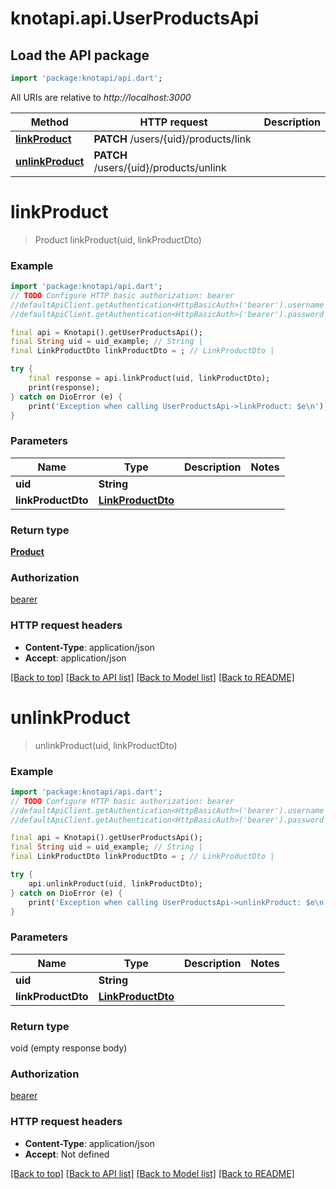 # knotapi.api.UserProductsApi

## Load the API package
```dart
import 'package:knotapi/api.dart';
```

All URIs are relative to *http://localhost:3000*

Method | HTTP request | Description
------------- | ------------- | -------------
[**linkProduct**](UserProductsApi.md#linkproduct) | **PATCH** /users/{uid}/products/link | 
[**unlinkProduct**](UserProductsApi.md#unlinkproduct) | **PATCH** /users/{uid}/products/unlink | 


# **linkProduct**
> Product linkProduct(uid, linkProductDto)



### Example
```dart
import 'package:knotapi/api.dart';
// TODO Configure HTTP basic authorization: bearer
//defaultApiClient.getAuthentication<HttpBasicAuth>('bearer').username = 'YOUR_USERNAME'
//defaultApiClient.getAuthentication<HttpBasicAuth>('bearer').password = 'YOUR_PASSWORD';

final api = Knotapi().getUserProductsApi();
final String uid = uid_example; // String | 
final LinkProductDto linkProductDto = ; // LinkProductDto | 

try {
    final response = api.linkProduct(uid, linkProductDto);
    print(response);
} catch on DioError (e) {
    print('Exception when calling UserProductsApi->linkProduct: $e\n');
}
```

### Parameters

Name | Type | Description  | Notes
------------- | ------------- | ------------- | -------------
 **uid** | **String**|  | 
 **linkProductDto** | [**LinkProductDto**](LinkProductDto.md)|  | 

### Return type

[**Product**](Product.md)

### Authorization

[bearer](../README.md#bearer)

### HTTP request headers

 - **Content-Type**: application/json
 - **Accept**: application/json

[[Back to top]](#) [[Back to API list]](../README.md#documentation-for-api-endpoints) [[Back to Model list]](../README.md#documentation-for-models) [[Back to README]](../README.md)

# **unlinkProduct**
> unlinkProduct(uid, linkProductDto)



### Example
```dart
import 'package:knotapi/api.dart';
// TODO Configure HTTP basic authorization: bearer
//defaultApiClient.getAuthentication<HttpBasicAuth>('bearer').username = 'YOUR_USERNAME'
//defaultApiClient.getAuthentication<HttpBasicAuth>('bearer').password = 'YOUR_PASSWORD';

final api = Knotapi().getUserProductsApi();
final String uid = uid_example; // String | 
final LinkProductDto linkProductDto = ; // LinkProductDto | 

try {
    api.unlinkProduct(uid, linkProductDto);
} catch on DioError (e) {
    print('Exception when calling UserProductsApi->unlinkProduct: $e\n');
}
```

### Parameters

Name | Type | Description  | Notes
------------- | ------------- | ------------- | -------------
 **uid** | **String**|  | 
 **linkProductDto** | [**LinkProductDto**](LinkProductDto.md)|  | 

### Return type

void (empty response body)

### Authorization

[bearer](../README.md#bearer)

### HTTP request headers

 - **Content-Type**: application/json
 - **Accept**: Not defined

[[Back to top]](#) [[Back to API list]](../README.md#documentation-for-api-endpoints) [[Back to Model list]](../README.md#documentation-for-models) [[Back to README]](../README.md)

